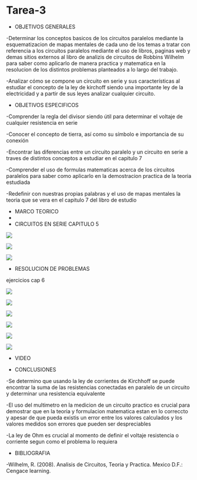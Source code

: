 # Tarea-3

- OBJETIVOS GENERALES

-Determinar los conceptos basicos de los circuitos paralelos mediante la esquematizacion de mapas mentales de cada uno de los temas a tratar con referencia a los circuitos paralelos mediante el uso de libros, paginas web y demas sitios externos al libro  de analizis de circuitos de Robbins Wilhelm para saber como aplicarlo de manera practica y matematica en la resolucion de los distintos problemas planteados a lo largo del trabajo.

-Analizar cómo se compone un circuito en serie y sus características al estudiar el concepto de la ley de kirchoff siendo una importante ley de la electricidad y a partir de sus leyes analizar cualquier circuito.


- OBJETIVOS ESPECIFICOS



-Comprender la regla del divisor siendo útil para determinar el voltaje de cualquier resistencia en serie 

-Conocer el concepto de tierra, así como su símbolo e importancia de su conexión 



-Encontrar las diferencias entre un circuito paralelo y un circuito en serie a traves de distintos conceptos a estudiar en el capitulo 7 

-Comprender el uso de formulas matematicas acerca de los circuitos paralelos para saber como aplicarlo en la demostracion practica de la teoria estudiada

-Redefinir con nuestras propias palabras y el uso de mapas mentales la teoria que se vera en el capitulo 7 del libro de estudio

- MARCO TEORICO
- 
- CIRCUITOS EN SERIE CAPITULO 5 





![](https://user-images.githubusercontent.com/84998013/121971337-222d6980-cd3e-11eb-913d-ca13ba86cb19.png)

![](https://user-images.githubusercontent.com/84998013/121971433-54d76200-cd3e-11eb-9cbf-0a8d3a87f6d1.png)






![](https://user-images.githubusercontent.com/84397282/121798033-8854a800-cbe9-11eb-90bf-16d2089883d5.jpg)

- RESOLUCION DE PROBLEMAS




ejercicios cap 6

![](https://user-images.githubusercontent.com/84998013/121970682-ae3e9180-cd3c-11eb-896e-e45293e15c72.png)

![](https://user-images.githubusercontent.com/84998013/121970815-02497600-cd3d-11eb-8439-68eed71b94b6.png)

![](https://user-images.githubusercontent.com/84998013/121970897-25742580-cd3d-11eb-89e3-06223e39b584.png)

![](https://user-images.githubusercontent.com/84998013/121970937-40469a00-cd3d-11eb-9e63-89b1f07ac77f.png)

![](https://user-images.githubusercontent.com/84998013/121970965-548a9700-cd3d-11eb-8fa6-8ec907437034.png)

![](https://user-images.githubusercontent.com/84998013/121971011-69ffc100-cd3d-11eb-9418-f7ead198dbc9.png)







- VIDEO



- CONCLUSIONES

-Se determino que usando la ley de  corrientes de Kirchhoff se puede encontrar la suma de las resistencias conectadas en paralelo de un circuito  y determinar una resistencia equivalente

-El uso del multimetro en la medicion de un circuito practico es crucial para demostrar que en la teoria y formulacion matematica estan en lo correccto y apesar de que pueda existis un error entre los valores calculados y los valores medidos son errores que pueden ser despreciables

-La ley de Ohm es crucial al momento de definir el voltaje resistencia o corriente segun como el problema lo requiera 


- BIBLIOGRAFIA

-Wilhelm, R. (2008). Analisis de Circuitos, Teoria y Practica. Mexico D.F.: Cengace learning.



